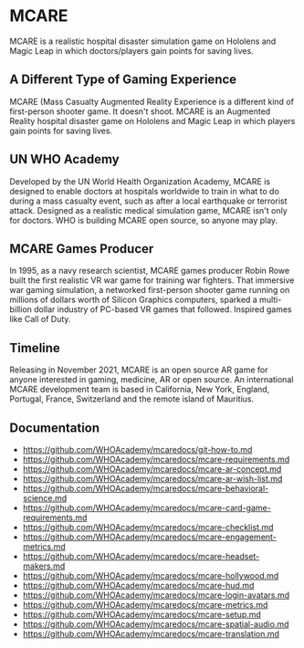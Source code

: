 # MCARE

MCARE is a realistic hospital disaster simulation game on Hololens and Magic Leap in which doctors/players gain points for saving lives. 

## A Different Type of Gaming Experience

MCARE (Mass Casualty Augmented Reality Experience is a different kind of first-person shooter game. It doesn't shoot. MCARE is an Augmented Reality hospital disaster game on Hololens and Magic Leap in which players gain points for saving lives.

## UN WHO Academy

Developed by the UN World Health Organization Academy, MCARE is designed to enable doctors at hospitals worldwide to train in what to do during a mass casualty event, such as after a local earthquake or terrorist attack. Designed as a realistic medical simulation game, MCARE isn't only for doctors. WHO is building MCARE open source, so anyone may play.

## MCARE Games Producer

In 1995, as a navy research scientist, MCARE games producer Robin Rowe built the first realistic VR war game for training war fighters. That immersive war gaming simulation, a networked first-person shooter game running on millions of dollars worth of Silicon Graphics computers, sparked a multi-billion dollar industry of PC-based VR games that followed. Inspired games like Call of Duty.

## Timeline

Releasing in November 2021, MCARE is an open source AR game for anyone interested in gaming, medicine, AR or open source. An international MCARE development team is based in California, New York, England, Portugal, France, Switzerland and the remote island of Mauritius.

## Documentation

* https://github.com/WHOAcademy/mcaredocs/git-how-to.md
* https://github.com/WHOAcademy/mcaredocs/mcare-requirements.md
* https://github.com/WHOAcademy/mcaredocs/mcare-ar-concept.md
* https://github.com/WHOAcademy/mcaredocs/mcare-ar-wish-list.md
* https://github.com/WHOAcademy/mcaredocs/mcare-behavioral-science.md
* https://github.com/WHOAcademy/mcaredocs/mcare-card-game-requirements.md
* https://github.com/WHOAcademy/mcaredocs/mcare-checklist.md
* https://github.com/WHOAcademy/mcaredocs/mcare-engagement-metrics.md
* https://github.com/WHOAcademy/mcaredocs/mcare-headset-makers.md
* https://github.com/WHOAcademy/mcaredocs/mcare-hollywood.md
* https://github.com/WHOAcademy/mcaredocs/mcare-hud.md
* https://github.com/WHOAcademy/mcaredocs/mcare-login-avatars.md
* https://github.com/WHOAcademy/mcaredocs/mcare-metrics.md
* https://github.com/WHOAcademy/mcaredocs/mcare-setup.md
* https://github.com/WHOAcademy/mcaredocs/mcare-spatial-audio.md
* https://github.com/WHOAcademy/mcaredocs/mcare-translation.md
